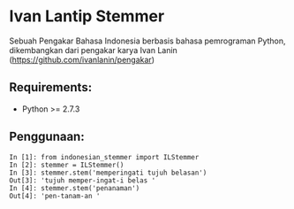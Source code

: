 Ivan Lantip Stemmer
==================
Sebuah Pengakar Bahasa Indonesia berbasis bahasa pemrograman Python, dikembangkan dari pengakar karya Ivan Lanin (https://github.com/ivanlanin/pengakar)

Requirements:
-------------
* Python >= 2.7.3

Penggunaan:
-----------

	In [1]: from indonesian_stemmer import ILStemmer
	In [2]: stemmer = ILStemmer()
	In [3]: stemmer.stem('memperingati tujuh belasan')
	Out[3]: 'tujuh memper-ingat-i belas '
	In [4]: stemmer.stem('penanaman')
	Out[4]: 'pen-tanam-an '
